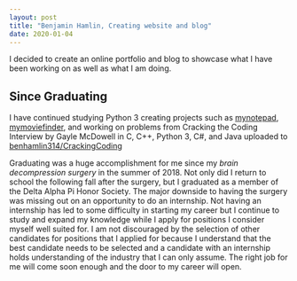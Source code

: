 ```yaml
---
layout: post
title: "Benjamin Hamlin, Creating website and blog"
date: 2020-01-04
---
```


I decided to create an online portfolio and blog to showcase what I have been working on as well as what I am doing.

## Since Graduating
I have continued studying Python 3 creating projects such as [mynotepad](https://github.com/benhamlin314/mynotepad), [mymoviefinder](https://github.com/benhamlin314/mymoviefinder), and working on problems from Cracking the Coding Interview by Gayle McDowell in C, C++, Python 3, C#, and Java uploaded to [benhamlin314/CrackingCoding](https://github.com/benhamlin314/CrackingCoding)

Graduating was a huge accomplishment for me since my *brain decompression surgery* in the summer of 2018. Not only did I return to school the following fall after the surgery, but I graduated as a member of the Delta Alpha Pi Honor Society. The major downside to having the surgery was missing out on an opportunity to do an internship. Not having an internship has led to some difficulty in starting my career but I continue to study and expand my knowledge while I apply for positions I consider myself well suited for. I am not discouraged by the selection of other candidates for positions that I applied for because I understand that the best candidate needs to be selected and a candidate with an internship holds understanding of the industry that I can only assume. The right job for me will come soon enough and the door to my career will open.

